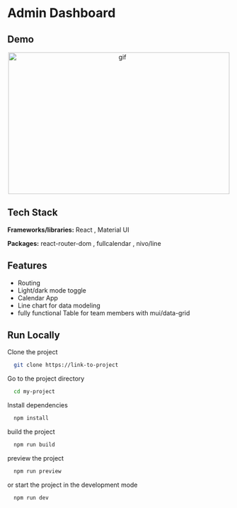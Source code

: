 
# Admin Dashboard 




## Demo

<div align="center"><img alt="gif" src="https://media4.giphy.com/media/7k2NbaHjoa2C611iwF/giphy.gif?cid=790b7611194f7ed07568f67e423c10c3cbcee98f8c4bafba&rid=giphy.gif&ct=g" width="500" height="320" /></div>


## Tech Stack

**Frameworks/libraries:** React , Material UI

**Packages:** react-router-dom , fullcalendar , nivo/line

## Features

- Routing 
- Light/dark mode toggle
- Calendar App 
- Line chart for data modeling
- fully functional Table for team members with mui/data-grid


## Run Locally

Clone the project

```bash
  git clone https://link-to-project
```

Go to the project directory

```bash
  cd my-project
```

Install dependencies

```bash
  npm install
```

build the project

```bash
  npm run build 
```

preview the project

```bash
  npm run preview 
```

or start the project in the development mode

```bash
  npm run dev 
```

